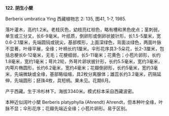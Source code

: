 **122. 阴生小檗**

Berberis umbratica Ying 西藏植物志 2: 135, 图41, 1-7, 1985.

落叶灌木，高约1.2米。老枝灰色，幼枝亮红棕色，略有槽和黑色疣点；茎刺弱，单生或三分叉，长6-9毫米。叶纸质，倒卵形或倒卵状披针形，长1.5-5厘米，宽0.6-2.1厘米，先端圆钝或锐尖，基部楔形，上面深绿色，背面淡绿色，两面叶脉不显著，叶缘平展，全缘；叶柄长约1厘米。伞形花序具3-5朵花，长2-3厘米，包括总梗长6-12毫米，无毛；花梗细弱，长5-11毫米；花黄色；小苞片卵形，长约1.8毫米，宽约1毫米；萼片2轮，外萼片卵状披针形，长约5.5毫米，宽约3毫米，内萼片椭圆形，长约6.2毫米，宽约4毫米；花瓣倒卵形，长约5毫米，宽约3毫米，先端微缺或全缘，基部略缢缩，具2枚分离腺体；雄蕊长约3.2毫米，药隔延伸，先端圆形；胚珠4枚，具短柄。果未见。花期6月。

产于西藏。生于冷杉林下。海拔3340米。模式标本采自西藏波密。

本种近似阔叶小檗 Berberis platyphylla (Ahrendt) Ahrendt，但本种叶全缘，叶脉不显；伞形花序；花瓣先端近全缘；小苞片卵形。易于区别。
